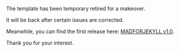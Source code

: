 The template has been temporary retired for a makeover.

It will be back after certain issues are corrected.

Meanwhile, you can find the first release here: <a href="https://github.com/madforjekyll/madforjekyll.github.io/releases/tag/v1.0">MADFORJEKYLL v1.0</a>.

Thank you for your interest.